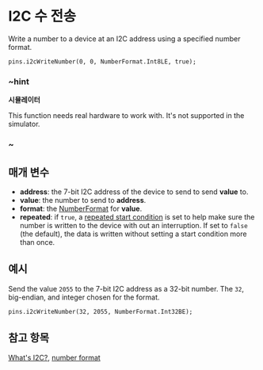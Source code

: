 # I2C 수 전송

Write a number to a device at an I2C address using a specified number format.

```sig
pins.i2cWriteNumber(0, 0, NumberFormat.Int8LE, true);
```

### ~hint

**시뮬레이터**

This function needs real hardware to work with. It's not supported in the simulator.

### ~

## 매개 변수

* **address**: the 7-bit I2C address of the device to send to send **value** to.
* **value**: the number to send to **address**.
* **format**: the [NumberFormat](/types/buffer/number-format) for **value**.
* **repeated**: if `true`, a [repeated start condition](http://www.i2c-bus.org/repeated-start-condition/) is set to help make sure the number is written to the device with out an interruption. If set to `false` (the default), the data is written without setting a start condition more than once.

## 예시

Send the value `2055` to the 7-bit I2C address as a 32-bit number. The `32`, big-endian, and integer chosen for the format.

```blocks
pins.i2cWriteNumber(32, 2055, NumberFormat.Int32BE);
```

## 참고 항목

[What's I2C?](http://www.i2c-bus.org/), [number format](/types/buffer/number-format)